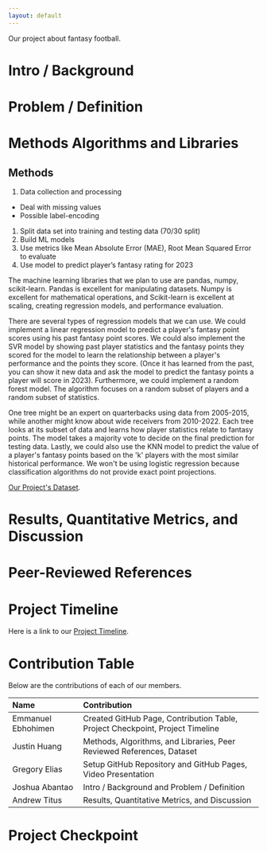 ```yaml
---
layout: default
---
```


Our project about fantasy football.

# Intro / Background

# Problem / Definition

# Methods Algorithms and Libraries

## Methods

1. Data collection and processing
  * Deal with missing values
  * Possible label-encoding
1. Split data set into training and testing data (70/30 split)
1. Build ML models
1. Use metrics like Mean Absolute Error (MAE), Root Mean Squared Error to evaluate
1. Use model to predict player’s fantasy rating for 2023

The machine learning libraries that we plan to use are pandas, numpy, scikit-learn. Pandas is excellent for manipulating datasets. Numpy is excellent for mathematical operations, and Scikit-learn is excellent at scaling, creating regression models, and performance evaluation.

There are several types of regression models that we can use. We could implement a linear regression model to predict a player's fantasy point scores using his past fantasy point scores. We could also implement the SVR model by showing past player statistics and the fantasy points they scored for the model to learn the relationship between a player's performance and the points they score. (Once it has learned from the past, you can show it new data and ask the model to predict the fantasy points a player will score in 2023). Furthermore, we could implement a random forest model. The algorithm focuses on a random subset of players and a random subset of statistics. 

One tree might be an expert on quarterbacks using data from 2005-2015, while another might know about wide receivers from 2010-2022. Each tree looks at its subset of data and learns how player statistics relate to fantasy points. The model takes a majority vote to decide on the final prediction for testing data. Lastly, we could also use the KNN model to predict the value of a player's fantasy points based on the 'k' players with the most similar historical performance. We won't be using logistic regression because classification algorithms do not provide exact point projections.

[Our Project's Dataset](https://fantasydata.com/nfl/fantasy-football-leaders?season=2022&seasontype=3&scope=1&subscope=1&startweek=1&endweek=1&aggregatescope=1&range=1).

# Results, Quantitative Metrics, and Discussion

# Peer-Reviewed References

# Project Timeline

Here is a link to our [Project Timeline](https://docs.google.com/spreadsheets/d/1PfeLZonz-8v8Uf2v6IxM1N3aaypRdWp5/edit?usp=sharing&ouid=115243335959569312831&rtpof=true&sd=true).

# Contribution Table

Below are the contributions of each of our members.

| Name                 | Contribution                                                                  |
|:---------------------|:------------------------------------------------------------------------------|
| Emmanuel Ebhohimen   | Created GitHub Page, Contribution Table, Project Checkpoint, Project Timeline |
| Justin Huang         | Methods, Algorithms, and Libraries, Peer Reviewed References, Dataset         |
| Gregory Elias        | Setup GitHub Repository and GitHub Pages, Video Presentation                  |
| Joshua Abantao       | Intro / Background and Problem / Definition                                   |
| Andrew Titus         | Results, Quantitative Metrics, and Discussion                                 |

# Project Checkpoint
